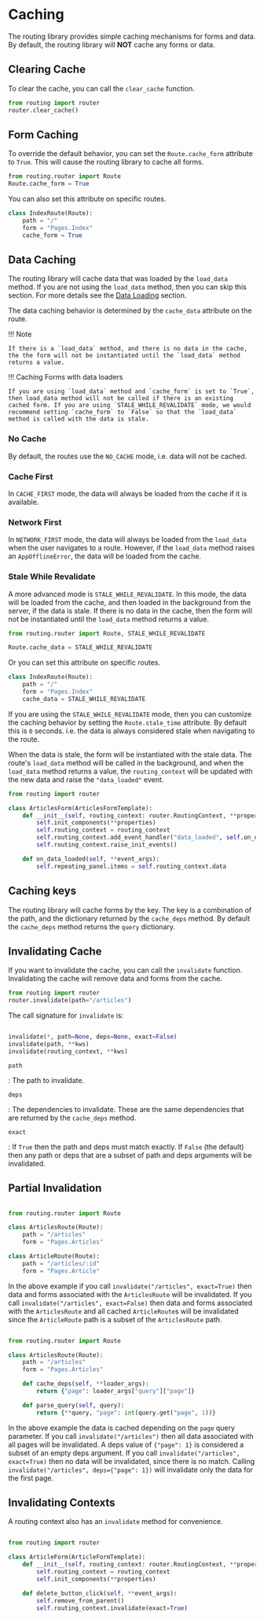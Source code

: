 # Caching

The routing library provides simple caching mechanisms for forms and data.
By default, the routing library will **NOT** cache any forms or data.

## Clearing Cache

To clear the cache, you can call the `clear_cache` function.

```python
from routing import router
router.clear_cache()
```

## Form Caching

To override the default behavior, you can set the `Route.cache_form` attribute to `True`. This will cause the routing library to cache all forms.

```python
from routing.router import Route
Route.cache_form = True
```

You can also set this attribute on specific routes.

```python
class IndexRoute(Route):
    path = "/"
    form = "Pages.Index"
    cache_form = True
```

## Data Caching

The routing library will cache data that was loaded by the `load_data` method. If you are not using the `load_data` method, then you can skip this section. For more details see the [Data Loading](/data-loading) section.

The data caching behavior is determined by the `cache_data` attribute on the route.

!!! Note

    If there is a `load_data` method, and there is no data in the cache, the the form will not be instantiated until the `load_data` method returns a value.

!!! Caching Forms with data loaders

    If you are using `load_data` method and `cache_form` is set to `True`, then load_data method will not be called if there is an existing cached form. If you are using `STALE_WHILE_REVALIDATE` mode, we would recommend setting `cache_form` to `False` so that the `load_data` method is called with the data is stale.

### No Cache

By default, the routes use the `NO_CACHE` mode, i.e. data will not be cached.

### Cache First

In `CACHE_FIRST` mode, the data will always be loaded from the cache if it is available.

### Network First

In `NETWORK_FIRST` mode, the data will always be loaded from the `load_data` when the user navigates to a route. However, if the `load_data` method raises an `AppOfflineError`, the data will be loaded from the cache.

### Stale While Revalidate

A more advanced mode is `STALE_WHILE_REVALIDATE`. In this mode, the data will be loaded from the cache, and then loaded in the background from the server, if the data is stale. If there is no data in the cache, then the form will not be instantiated until the `load_data` method returns a value.

```python
from routing.router import Route, STALE_WHILE_REVALIDATE

Route.cache_data = STALE_WHILE_REVALIDATE

```

Or you can set this attribute on specific routes.

```python
class IndexRoute(Route):
    path = "/"
    form = "Pages.Index"
    cache_data = STALE_WHILE_REVALIDATE
```

If you are using the `STALE_WHILE_REVALIDATE` mode, then you can customize the caching behavior by setting the `Route.stale_time` attribute. By default this is `0` seconds. i.e. the data is always considered stale when navigating to the route.

When the data is stale, the form will be instantiated with the stale data. The route's `load_data` method will be called in the background, and when the `load_data` method returns a value, the `routing_context` will be updated with the new data and raise the `"data_loaded"` event.

```python
from routing import router

class ArticlesForm(ArticlesFormTemplate):
    def __init__(self, routing_context: router.RoutingContext, **properties):
        self.init_components(**properties)
        self.routing_context = routing_context
        self.routing_context.add_event_handler("data_loaded", self.on_data_loaded)
        self.routing_context.raise_init_events()

    def on_data_loaded(self, **event_args):
        self.repeating_panel.items = self.routing_context.data

```

## Caching keys

The routing library will cache forms by the key. The key is a combination of the path, and the dictionary returned by the `cache_deps` method. By default the `cache_deps` method returns the `query` dictionary.

## Invalidating Cache

If you want to invalidate the cache, you can call the `invalidate` function. Invalidating the cache will remove data and forms from the cache.

```python
from routing import router
router.invalidate(path="/articles")
```

The call signature for `invalidate` is:

```python

invalidate(*, path=None, deps=None, exact=False)
invalidate(path, **kws)
invalidate(routing_context, **kws)

```

`path`

: The path to invalidate.

`deps`

: The dependencies to invalidate. These are the same dependencies that are returned by the `cache_deps` method.

`exact`

: If `True` then the path and deps must match exactly. If `False` (the default) then any path or deps that are a subset of path and deps arguments will be invalidated.

## Partial Invalidation

```python

from routing.router import Route

class ArticlesRoute(Route):
    path = "/articles"
    form = "Pages.Articles"

class ArticleRoute(Route):
    path = "/articles/:id"
    form = "Pages.Article"

```

In the above example if you call `invalidate("/articles", exact=True)` then data and forms associated with the `ArticlesRoute` will be invalidated. If you call `invalidate("/articles", exact=False)` then data and forms associated with the `ArticlesRoute` and all cached `ArticleRoute`s will be invalidated since the `ArticleRoute` path is a subset of the `ArticlesRoute` path.

```python

from routing.router import Route

class ArticlesRoute(Route):
    path = "/articles"
    form = "Pages.Articles"

    def cache_deps(self, **loader_args):
        return {"page": loader_args["query"]["page"]}

    def parse_query(self, query):
        return {**query, "page": int(query.get("page", 1))}

```

In the above example the data is cached depending on the `page` query parameter. If you call `invalidate("/articles")` then all data associated with all pages will be invalidated. A deps value of `{"page": 1}` is considered a subset of an empty deps argument. If you call `invalidate("/articles", exact=True)` then no data will be invalidated, since there is no match. Calling `invalidate("/articles", deps={"page": 1})` will invalidate only the data for the first page.

## Invalidating Contexts

A routing context also has an `invalidate` method for convenience.

```python

from routing import router

class ArticleForm(ArticleFormTemplate):
    def __init__(self, routing_context: router.RoutingContext, **properties):
        self.routing_context = routing_context
        self.init_components(**properties)

    def delete_button_click(self, **event_args):
        self.remove_from_parent()
        self.routing_context.invalidate(exact=True)

```
